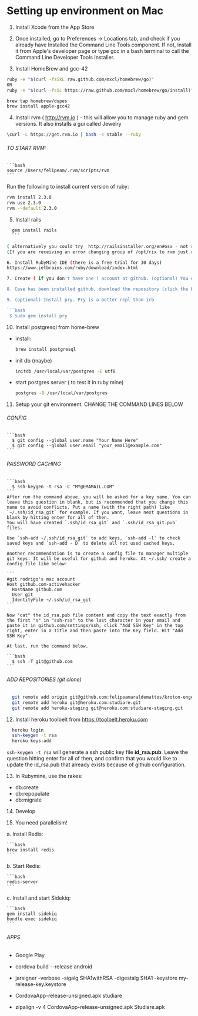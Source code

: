 # Setting up environment on Mac

1. Install Xcode from the App Store

2. Once installed, go to Preferences -> Locations tab, and check if you already have Installed the Command Line Tools component. If not, install it from Apple's developer page or type gcc in a bash terminal to call the Command Line Developer Tools Installer.

3. Install HomeBrew and gcc-42

  ```bash
  ruby -e "$(curl -fsSkL raw.github.com/mxcl/homebrew/go)"
  OR
  ruby -e "$(curl -fsSL https://raw.github.com/mxcl/homebrew/go/install)"
  ```

  ```bash
  brew tap homebrew/dupes
  brew install apple-gcc42
  ```

4. Install rvm ( http://rvm.io ) - this will allow you to manage ruby and gem versions. It also installs a gui called Jewelry

  ```bash
  \curl -L https://get.rvm.io | bash -s stable --ruby
  ```

  ###### TO START RVM:

    ```bash
    source /Users/felipeam/.rvm/scripts/rvm
    ```

  Run the following to install current version of ruby:

  ```bash
  rvm install 2.3.0
  rvm use 2.3.0
  rvm --default 2.3.0
  ```

5. Install rails

  ```bash
    gem install rails
    ```

( alternatively you could try  http://railsinstaller.org/en#osx - not recommended)
(If you are receiving an error changing group of /opt/rix to rvm just restart the pc.

6. Install RubyMine IDE (there is a free trial for 30 days)
 https://www.jetbrains.com/ruby/download/index.html

7. Create ( if you don't have one ) account at github. (optional) You can also install the github app (https://mac.github.com)

8. Case has been installed github, download the repository (click the button Clone in Desktop) - this will open the github app for mac. You should now be able to see the repository in your github app.

9. (optional) Install pry. Pry is a better repl than irb

  ```bash
   $ sudo gem install pry   
  ```

10. Install postgresql from home-brew

  * install:

    ```bash
    brew install postgresql
    ```

  * init db (maybe)

    ```bash
    initdb /usr/local/var/postgres -E utf8
    ```

  * start postgres server ( to test it in ruby mine)

    ```bash
    postgres -D /usr/local/var/postgres
    ```

11. Setup your git environment. CHANGE THE COMMAND LINES BELOW

  ###### CONFIG

    ```bash
      $ git config --global user.name "Your Name Here"
      $ git config --global user.email "your_email@example.com"
    ```

  ###### PASSWORD CACHING

    ```bash
      $ ssh-keygen -t rsa -C "MY@EMAMAIL.COM"
    ```
    After run the command above, you will be asked for a key name. You can leave this question in blank, but is recommended that you change this name to avoid conflicts. Put a name (with the right path) like `~/.ssh/id_rsa_git` for example. If you want, leave next questions in blank by hitting enter for all of then.
    You will have created `.ssh/id_rsa_git` and `.ssh/id_rsa_git.pub` files.

    Use `ssh-add ~/.ssh/id_rsa_git` to add keys, `ssh-add -l` to check saved keys and `ssh-add - D` to delete all not used cached keys.

    Another recommendation is to create a config file to manager multiple git keys. It will be useful for github and heroku. At ~/.ssh/ create a config file like below:

    ```
    #git rodrigo's mac account
    Host github.com-activehacker
      HostName github.com
      User git
      IdentityFile ~/.ssh/id_rsa_git
    ```

    Now "cat" the id_rsa.pub file content and copy the text exactly from the first "s" in "ssh-rsa" to the last character in your email and paste it in github.com/settings/ssh, click "Add SSH Key" in the top right, enter in a Title and then paste into the Key field. Hit "Add SSH Key".

    At last, run the command below.

    ```bash
      $ ssh -T git@github.com
    ```

  ###### ADD REPOSITORIES (git clone)

  ```bash
    git remote add origin git@github.com:felipeamaraldemattos/kroton-engenharias.git
    git remote add heroku git@heroku.com:studiare.git
    git remote add heroku-staging git@heroku.com:studiare-staging.git
  ```

12. Install heroku toolbelt from https://toolbelt.heroku.com

  ```bash
    heroku login
    ssh-keygen -t rsa
    heroku keys:add
  ```
  `ssh-keygen -t rsa` will generate a ssh public key file **id_rsa.pub**.
  Leave the question hitting enter for all of then, and confirm that you would like to
  update the id_rsa.pub that already exists because of github configuration.


13. In Rubymine, use the rakes:
  * db:create
  * db:repopulate
  * db:migrate

14. Develop

15. You need parallelism!

  a. Install Redis:

    ```bash
    brew install redis
    ```

  b. Start Redis:

    ```bash
    redis-server
    ```

  c. Install and start Sidekiq:

    ```bash
    gem install sidekiq
    bundle exec sidekiq
    ```

###### APPS

  * Google Play

  * cordova build --release android

  * jarsigner -verbose -sigalg SHA1withRSA -digestalg SHA1 -keystore my-release-key.keystore

  * CordovaApp-release-unsigned.apk studiare

  * zipalign -v 4 CordovaApp-release-unsigned.apk Studiare.apk
